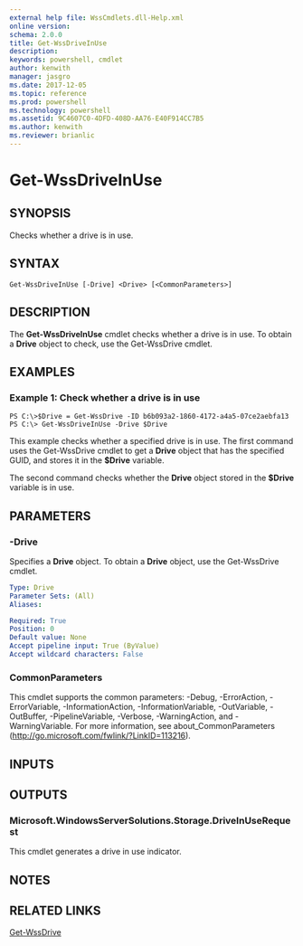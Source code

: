```yaml
---
external help file: WssCmdlets.dll-Help.xml
online version: 
schema: 2.0.0
title: Get-WssDriveInUse
description: 
keywords: powershell, cmdlet
author: kenwith
manager: jasgro
ms.date: 2017-12-05
ms.topic: reference
ms.prod: powershell
ms.technology: powershell
ms.assetid: 9C4607C0-4DFD-408D-AA76-E40F914CC7B5
ms.author: kenwith
ms.reviewer: brianlic
---
```


# Get-WssDriveInUse

## SYNOPSIS
Checks whether a drive is in use.

## SYNTAX

```
Get-WssDriveInUse [-Drive] <Drive> [<CommonParameters>]
```

## DESCRIPTION
The **Get-WssDriveInUse** cmdlet checks whether a drive is in use.
To obtain a **Drive** object to check, use the Get-WssDrive cmdlet.

## EXAMPLES

### Example 1: Check whether a drive is in use
```
PS C:\>$Drive = Get-WssDrive -ID b6b093a2-1860-4172-a4a5-07ce2aebfa13
PS C:\> Get-WssDriveInUse -Drive $Drive
```

This example checks whether a specified drive is in use.
The first command uses the Get-WssDrive cmdlet to get a **Drive** object that has the specified GUID, and stores it in the **$Drive** variable.

The second command checks whether the **Drive** object stored in the **$Drive** variable is in use.

## PARAMETERS

### -Drive
Specifies a **Drive** object.
To obtain a **Drive** object, use the Get-WssDrive cmdlet.

```yaml
Type: Drive
Parameter Sets: (All)
Aliases: 

Required: True
Position: 0
Default value: None
Accept pipeline input: True (ByValue)
Accept wildcard characters: False
```

### CommonParameters
This cmdlet supports the common parameters: -Debug, -ErrorAction, -ErrorVariable, -InformationAction, -InformationVariable, -OutVariable, -OutBuffer, -PipelineVariable, -Verbose, -WarningAction, and -WarningVariable. For more information, see about_CommonParameters (http://go.microsoft.com/fwlink/?LinkID=113216).

## INPUTS

## OUTPUTS

### Microsoft.WindowsServerSolutions.Storage.DriveInUseRequest
This cmdlet generates a drive in use indicator.

## NOTES

## RELATED LINKS

[Get-WssDrive](./Get-WssDrive.md)

